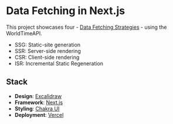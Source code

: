 # Data Fetching in Next.js

This project showcases four - [Data Fetching Strategies](https://nextjs-data-fetching-lac.vercel.app/) - using the WorldTimeAPI.

- SSG: Static-site generation
- SSR: Server-side rendering
- CSR: Client-side rendering
- ISR: Incremental Static Regeneration

## Stack

- **Design**: [Excalidraw](https://excalidraw.com/)
- **Framework**: [Next.js](https://nextjs.org/)
- **Styling**: [Chakra UI](https://chakra-ui.com/)
- **Deployment**: [Vercel](https://vercel.com)
